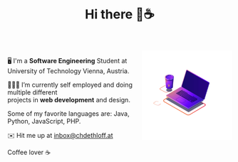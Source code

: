 
<div align="center">
<h1> Hi there 👋☕️</h1>
</div>


<br />
<br />

 
<!-- Source https://lottiefiles.com/63487-programming-computer?lang=de -->
<img align="right" width="40%" alt="GIF" src="animation.gif" />
    
🖥   I'm a **Software Engineering** Student at <br>
University of Technology Vienna, Austria. 

👨🏽‍💻 I’m currently self employed and doing multiple different <br>
projects in **web development** and design. 

Some of my favorite languages are: Java, Python, JavaScript, PHP. 

✉️   Hit me up at <a href="mailto:inbox@chdethloff.at">inbox@chdethloff.at</a>


Coffee lover ☕️ 



